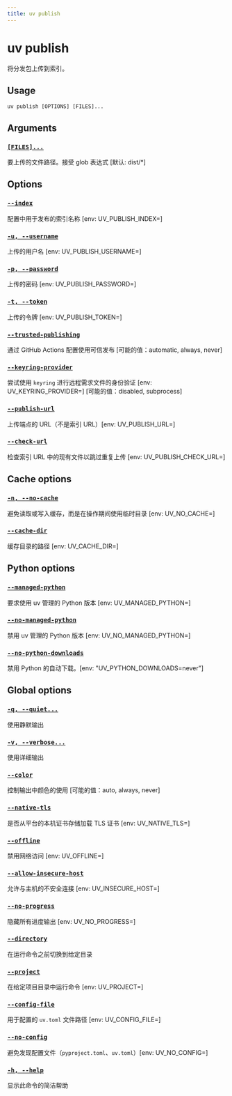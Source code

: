 ```yaml
---
title: uv publish
---
```


# uv publish

将分发包上传到索引。

## Usage

```
uv publish [OPTIONS] [FILES]...
```

## Arguments

### [`[FILES]...`](#files)

要上传的文件路径。接受 glob 表达式 [默认: dist/*]

## Options

### [`--index`](#-index)

配置中用于发布的索引名称 [env: UV_PUBLISH_INDEX=]

### [`-u, --username`](#-u-username)

上传的用户名 [env: UV_PUBLISH_USERNAME=]

### [`-p, --password`](#-p-password)

上传的密码 [env: UV_PUBLISH_PASSWORD=]

### [`-t, --token`](#-t-token)

上传的令牌 [env: UV_PUBLISH_TOKEN=]

### [`--trusted-publishing`](#-trusted-publishing)

通过 GitHub Actions 配置使用可信发布 [可能的值：automatic, always, never]

### [`--keyring-provider`](#-keyring-provider)

尝试使用 `keyring` 进行远程需求文件的身份验证 [env: UV_KEYRING_PROVIDER=] [可能的值：disabled, subprocess]

### [`--publish-url`](#-publish-url)

上传端点的 URL（不是索引 URL）[env: UV_PUBLISH_URL=]

### [`--check-url`](#-check-url)

检查索引 URL 中的现有文件以跳过重复上传 [env: UV_PUBLISH_CHECK_URL=]

## Cache options

### [`-n, --no-cache`](#-n-no-cache)

避免读取或写入缓存，而是在操作期间使用临时目录 [env: UV_NO_CACHE=]

### [`--cache-dir`](#-cache-dir)

缓存目录的路径 [env: UV_CACHE_DIR=]

## Python options

### [`--managed-python`](#-managed-python)

要求使用 uv 管理的 Python 版本 [env: UV_MANAGED_PYTHON=]

### [`--no-managed-python`](#-no-managed-python)

禁用 uv 管理的 Python 版本 [env: UV_NO_MANAGED_PYTHON=]

### [`--no-python-downloads`](#-no-python-downloads)

禁用 Python 的自动下载。[env: "UV_PYTHON_DOWNLOADS=never"]

## Global options

### [`-q, --quiet...`](#-q-quiet)

使用静默输出

### [`-v, --verbose...`](#-v-verbose)

使用详细输出

### [`--color`](#-color)

控制输出中颜色的使用 [可能的值：auto, always, never]

### [`--native-tls`](#-native-tls)

是否从平台的本机证书存储加载 TLS 证书 [env: UV_NATIVE_TLS=]

### [`--offline`](#-offline)

禁用网络访问 [env: UV_OFFLINE=]

### [`--allow-insecure-host`](#-allow-insecure-host)

允许与主机的不安全连接 [env: UV_INSECURE_HOST=]

### [`--no-progress`](#-no-progress)

隐藏所有进度输出 [env: UV_NO_PROGRESS=]

### [`--directory`](#-directory)

在运行命令之前切换到给定目录

### [`--project`](#-project)

在给定项目目录中运行命令 [env: UV_PROJECT=]

### [`--config-file`](#-config-file)

用于配置的 `uv.toml` 文件路径 [env: UV_CONFIG_FILE=]

### [`--no-config`](#-no-config)

避免发现配置文件（`pyproject.toml`、`uv.toml`）[env: UV_NO_CONFIG=]

### [`-h, --help`](#-h-help)

显示此命令的简洁帮助
